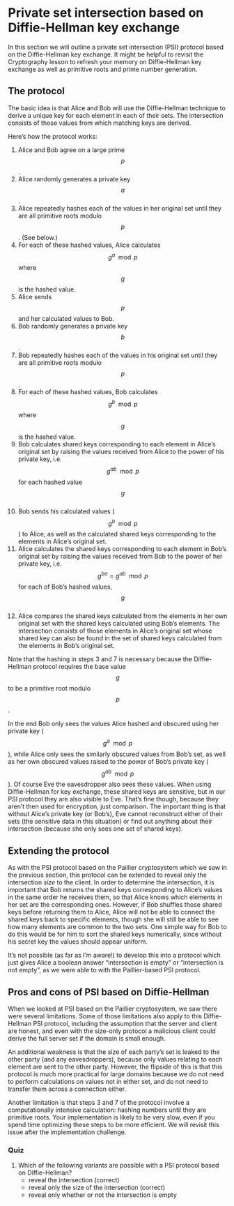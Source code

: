 # Private set intersection based on Diffie-Hellman key exchange

In this section we will outline a private set intersection (PSI) protocol based on the Diffie-Hellman key exchange. It might be helpful to revisit the Cryptography lesson to refresh your memory on Diffie-Hellman key exchange as well as primitive roots and prime number generation.

## The protocol

The basic idea is that Alice and Bob will use the Diffie-Hellman technique to derive a unique key for each element in each of their sets. The intersection consists of those values from which matching keys are derived.

Here’s how the protocol works:

1. Alice and Bob agree on a large prime $$p$$.
1. Alice randomly generates a private key $$a$$.
1. Alice repeatedly hashes each of the values in her original set until they are all primitive roots modulo $$p$$. (See below.)
1. For each of these hashed values, Alice calculates $$g^a \mod p$$ where $$g$$ is the hashed value.
1. Alice sends $$p$$ and her calculated values to Bob.
1. Bob randomly generates a private key $$b$$.
1. Bob repeatedly hashes each of the values in his original set until they are all primitive roots modulo $$p$$.
1. For each of these hashed values, Bob calculates $$g^b \mod p$$ where $$g$$ is the hashed value.
1. Bob calculates shared keys corresponding to each element in Alice’s original set by raising the values received from Alice to the power of his private key, i.e. $$g^{ab} \mod p$$ for each hashed value $$g$$.
1. Bob sends his calculated values ($$g^b \mod p$$) to Alice, as well as the calculated shared keys corresponding to the elements in Alice’s original set.
1. Alice calculates the shared keys corresponding to each element in Bob’s original set by raising the values received from Bob to the power of her private key, i.e. $$g^{ba} = g^{ab} \mod p$$ for each of Bob’s hashed values, $$g$$.
1. Alice compares the shared keys calculated from the elements in her own original set with the shared keys calculated using Bob’s elements. The intersection consists of those elements in Alice’s original set whose shared key can also be found in the set of shared keys calculated from the elements in Bob’s original set.

Note that the hashing in steps 3 and 7 is necessary because the Diffie-Hellman protocol requires the base value $$g$$ to be a primitive root modulo $$p$$.

In the end Bob only sees the values Alice hashed and obscured using her private key ($$g^a \mod p$$), while Alice only sees the similarly obscured values from Bob’s set, as well as her own obscured values raised to the power of Bob’s private key ($$g^{ab} \mod p$$). Of course Eve the eavesdropper also sees these values. When using Diffie-Hellman for key exchange, these shared keys are sensitive, but in our PSI protocol they are also visible to Eve. That’s fine though, because they aren’t then used for encryption, just comparison. The important thing is that without Alice’s private key (or Bob’s), Eve cannot reconstruct either of their sets (the sensitive data in this situation) or find out anything about their intersection (because she only sees one set of shared keys).

## Extending the protocol

As with the PSI protocol based on the Paillier cryptosystem which we saw in the previous section, this protocol can be extended to reveal only the intersection _size_ to the client. In order to determine the intersection, it is important that Bob returns the shared keys corresponding to Alice’s values in the same order he receives them, so that Alice knows which elements in her set are the corresponding ones. However, if Bob shuffles those shared keys before returning them to Alice, Alice will not be able to connect the shared keys back to specific elements, though she will still be able to see how many elements are common to the two sets. One simple way for Bob to do this would be for him to sort the shared keys numerically, since without his secret key the values should appear uniform.

It’s not possible (as far as I’m aware!) to develop this into a protocol which just gives Alice a boolean answer “intersection is empty” or “intersection is not empty”, as we were able to with the Paillier-based PSI protocol.

## Pros and cons of PSI based on Diffie-Hellman

When we looked at PSI based on the Paillier cryptosystem, we saw there were several limitations. Some of those limitations also apply to this Diffie-Hellman PSI protocol, including the assumption that the server and client are honest, and even with the size-only protocol a malicious client could derive the full server set if the domain is small enough.

An additional weakness is that the size of each party’s set is leaked to the other party (and any eavesdroppers), because only values relating to each element are sent to the other party. However, the flipside of this is that this protocol is much more practical for large domains because we do not need to perform calculations on values not in either set, and do not need to transfer them across a connection either.

Another limitation is that steps 3 and 7 of the protocol involve a computationally intensive calculation: hashing numbers until they are primitive roots. Your implementation is likely to be very slow, even if you spend time optimizing these steps to be more efficient. We will revisit this issue after the implementation challenge.

### Quiz

1. Which of the following variants are possible with a PSI protocol based on Diffie-Hellman?
    - reveal the intersection (correct)
    - reveal only the size of the intersection (correct)
    - reveal only whether or not the intersection is empty
